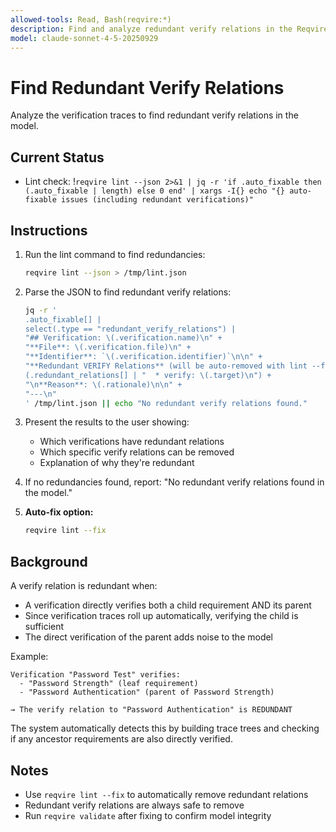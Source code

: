 ```yaml
---
allowed-tools: Read, Bash(reqvire:*)
description: Find and analyze redundant verify relations in the Reqvire model
model: claude-sonnet-4-5-20250929
---
```


# Find Redundant Verify Relations

Analyze the verification traces to find redundant verify relations in the model.

## Current Status

- Lint check: !`reqvire lint --json 2>&1 | jq -r 'if .auto_fixable then (.auto_fixable | length) else 0 end' | xargs -I{} echo "{} auto-fixable issues (including redundant verifications)"`

## Instructions

1. Run the lint command to find redundancies:
   ```bash
   reqvire lint --json > /tmp/lint.json
   ```

2. Parse the JSON to find redundant verify relations:
   ```bash
   jq -r '
   .auto_fixable[] |
   select(.type == "redundant_verify_relations") |
   "## Verification: \(.verification.name)\n" +
   "**File**: \(.verification.file)\n" +
   "**Identifier**: `\(.verification.identifier)`\n\n" +
   "**Redundant VERIFY Relations** (will be auto-removed with lint --fix):\n" +
   (.redundant_relations[] | "  * verify: \(.target)\n") +
   "\n**Reason**: \(.rationale)\n\n" +
   "---\n"
   ' /tmp/lint.json || echo "No redundant verify relations found."
   ```

3. Present the results to the user showing:
   - Which verifications have redundant relations
   - Which specific verify relations can be removed
   - Explanation of why they're redundant

4. If no redundancies found, report: "No redundant verify relations found in the model."

5. **Auto-fix option:**
   ```bash
   reqvire lint --fix
   ```

## Background

A verify relation is redundant when:
- A verification directly verifies both a child requirement AND its parent
- Since verification traces roll up automatically, verifying the child is sufficient
- The direct verification of the parent adds noise to the model

Example:
```
Verification "Password Test" verifies:
  - "Password Strength" (leaf requirement)
  - "Password Authentication" (parent of Password Strength)

→ The verify relation to "Password Authentication" is REDUNDANT
```

The system automatically detects this by building trace trees and checking if any ancestor requirements are also directly verified.

## Notes

- Use `reqvire lint --fix` to automatically remove redundant relations
- Redundant verify relations are always safe to remove
- Run `reqvire validate` after fixing to confirm model integrity
